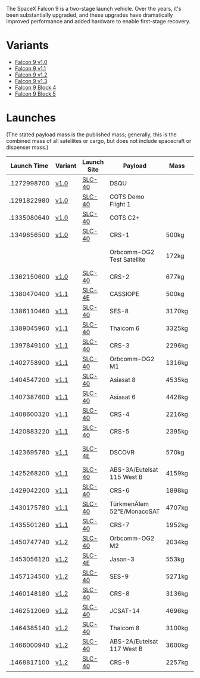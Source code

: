 <!-- TITLE: Falcon 9 -->                                                                                                                                                                                                                                                  
<!-- SUBTITLE: This document describes the evolution of the SpaceX Falcon 9. -->                                                                                                                                                                                          
                                                                                                                                                                                                                                                                          
The SpaceX Falcon 9 is a two-stage launch vehicle. Over the years, it's been substantially upgraded, and these upgrades have dramatically improved performance and added hardware to enable first-stage recovery.                                                         
                                                                                                                                                                                                                                                                          
# Variants                                                                                                                                                                                                                                                                
* [Falcon 9 v1.0](falcon-9-v1-0)                                                                                                                                                                                                                                          
* [Falcon 9 v1.1](falcon-9-v1-1)                                                                                                                                                                                                                                          
* [Falcon 9 v1.2](falcon-9-v1-2)                                                                                                                                                                                                                                          
* [Falcon 9 v1.3](falcon-9-v1-3)                                                                                                                                                                                                                                          
* [Falcon 9 Block 4](falcon-9-b4)                                                                                                                                                                                                                                         
* [Falcon 9 Block 5](falcon-9-b5)                                                                                                                                                                                                                                         
                                                                                                                                                                                                                                                                          
# Launches                                                                                                                                                                                                                                                                
(The stated payload mass is the published mass; generally, this is the combined mass of all satellites or cargo, but does not include spacecraft or dispenser mass.)                                                                                                      
                                                                                                                                                                                                                                                                          
                                                                                                                                                                                                                                                                          
|Launch Time|Variant              |Launch Site     |Payload                          |Mass   |Orbit       |Mission                  |Landing|Location            |                                                                                                        
|-----------|---------------------|----------------|---------------------------------|-------|------------|-------------------------|-------|--------------------|                                                                                                        
|.1272998700|[v1.0](falcon-9-v1-0)|[SLC-40](slc-40)|DSQU                             |       |LEO         |Success                  |Failure|(parachutes)        |                                                                                                        
|.1291822980|[v1.0](falcon-9-v1-0)|[SLC-40](slc-40)|COTS Demo Flight 1               |       |LEO         |Success                  |Failure|(parachutes)        |                                                                                                        
|.1335080640|[v1.0](falcon-9-v1-0)|[SLC-40](slc-40)|COTS C2+                         |       |ISS         |Success                  |       |                    |                                                                                                        
|.1349656500|[v1.0](falcon-9-v1-0)|[SLC-40](slc-40)|CRS-1                            |500kg  |ISS         |Success                  |       |                    |                                                                                                        
|           |                     |                |Orbcomm-OG2 Test Satellite       |172kg  |ISS         |Failure (incorrect orbit)|       |                    |                                                                                                        
|.1362150600|[v1.0](falcon-9-v1-0)|[SLC-40](slc-40)|CRS-2                            |677kg  |ISS         |Success                  |       |                    |                                                                                                        
|.1380470400|[v1.1](falcon-9-v1-1)|[SLC-4E](slc-4e)|CASSIOPE                         |500kg  |Polar orbit |Success                  |Failure|ocean               |                                                                                                        
|.1386110460|[v1.1](falcon-9-v1-1)|[SLC-40](slc-40)|SES-8                            |3170kg |GTO         |Success                  |       |                    |                                                                                                        
|.1389045960|[v1.1](falcon-9-v1-1)|[SLC-40](slc-40)|Thaicom 6                        |3325kg |GTO         |Success                  |       |                    |                                                                                                        
|.1397849100|[v1.1](falcon-9-v1-1)|[SLC-40](slc-40)|CRS-3                            |2296kg |ISS         |Success                  |Success|ocean               |                                                                                                        
|.1402758900|[v1.1](falcon-9-v1-1)|[SLC-40](slc-40)|Orbcomm-OG2 M1                   |1316kg |LEO         |Success                  |Success|ocean               |                                                                                                        
|.1404547200|[v1.1](falcon-9-v1-1)|[SLC-40](slc-40)|Asiasat 8                        |4535kg |GTO         |Success                  |       |                    |                                                                                                        
|.1407387600|[v1.1](falcon-9-v1-1)|[SLC-40](slc-40)|Asiasat 6                        |4428kg |GTO         |Success                  |       |                    |                                                                                                        
|.1408600320|[v1.1](falcon-9-v1-1)|[SLC-40](slc-40)|CRS-4                            |2216kg |ISS         |Success                  |Success|ocean               |                                                                                                        
|.1420883220|[v1.1](falcon-9-v1-1)|[SLC-40](slc-40)|CRS-5                            |2395kg |ISS         |Success                  |Failure|[JRTI](marmac-300)  |                                                                                                        
|.1423695780|[v1.1](falcon-9-v1-1)|[SLC-4E](slc-4e)|DSCOVR                           |570kg  |Sun-Earth L1|Success                  |Success|ocean               |                                                                                                        
|.1425268200|[v1.1](falcon-9-v1-1)|[SLC-40](slc-40)|ABS-3A/Eutelsat 115 West B       |4159kg |GTO         |Success                  |       |                    |                                                                                                        
|.1429042200|[v1.1](falcon-9-v1-1)|[SLC-40](slc-40)|CRS-6                            |1898kg |ISS         |Success                  |Failure|[JRTI](marmac-300)  |                                                                                                        
|.1430175780|[v1.1](falcon-9-v1-1)|[SLC-40](slc-40)|TürkmenÄlem 52°E/MonacoSAT       |4707kg |GTO         |Success                  |       |                    |                                                                                                        
|.1435501260|[v1.1](falcon-9-v1-1)|[SLC-40](slc-40)|CRS-7                            |1952kg |ISS         |Failure                  |       |[JRTI](marmac-300)  |                                                                                                        
|.1450747740|[v1.2](falcon-9-v1-2)|[SLC-40](slc-40)|Orbcomm-OG2 M2                   |2034kg |LEO         |Success                  |Success|[LZ-1](lz-1)        |                                                                                                        
|.1453056120|[v1.2](falcon-9-v1-1)|[SLC-4E](slc-4e)|Jason-3                          |553kg  |LEO         |Success                  |Failure|[JRTI](marmac-303)  |                                                                                                        
|.1457134500|[v1.2](falcon-9-v1-2)|[SLC-40](slc-40)|SES-9                            |5271kg |GTO         |Success                  |Failure|[OCISLY](marmac-304)|                                                                                                        
|.1460148180|[v1.2](falcon-9-v1-2)|[SLC-40](slc-40)|CRS-8                            |3136kg |ISS         |Success                  |Success|[OCISLY](marmac-304)|                                                                                                        
|.1462512060|[v1.2](falcon-9-v1-2)|[SLC-40](slc-40)|JCSAT-14                         |4696kg |GTO         |Success                  |Success|[OCISLY](marmac-304)|                                                                                                        
|.1464385140|[v1.2](falcon-9-v1-2)|[SLC-40](slc-40)|Thaicom 8                        |3100kg |GTO         |Success                  |Success|[OCISLY](marmac-304)|                                                                                                        
|.1466000940|[v1.2](falcon-9-v1-2)|[SLC-40](slc-40)|ABS-2A/Eutelsat 117 West B       |3600kg |GTO         |Success                  |Failure|[OCISLY](marmac-304)|                                                                                                        
|.1468817100|[v1.2](falcon-9-v1-2)|[SLC-40](slc-40)|CRS-9                            |2257kg |ISS         |Success                  |Success|[LZ-1](lz-1)        |                                                                                                        
